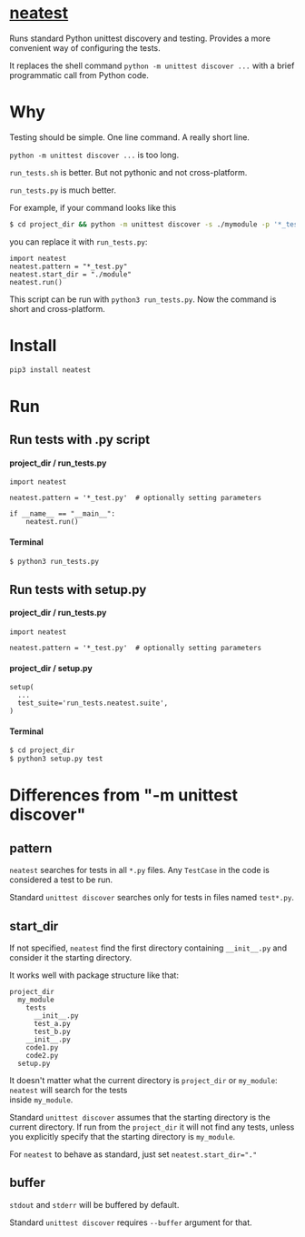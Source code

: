 # [neatest](https://github.com/rtmigo/neatest_py)
Runs standard Python unittest discovery and testing. Provides a more convenient way of configuring
the tests. 

It replaces the shell command `python -m unittest discover ...`  with a brief programmatic call from Python code.

# Why

Testing should be simple. One line command. A really short line.

`python -m unittest discover ...` is too long. 

`run_tests.sh` is better. But not pythonic and not cross-platform.

`run_tests.py` is much better.

For example, if your command looks like this

``` bash 
$ cd project_dir && python -m unittest discover -s ./mymodule -p '*_test.py' --buffer
```

you can replace it with `run_tests.py`:

``` python3
import neatest
neatest.pattern = "*_test.py"
neatest.start_dir = "./module"
neatest.run()
```

This script can be run with `python3 run_tests.py`. Now the command is short and cross-platform.

# Install

``` bash
pip3 install neatest
```

# Run

## Run tests with .py script

#### project_dir / run_tests.py

``` python3
import neatest

neatest.pattern = '*_test.py'  # optionally setting parameters

if __name__ == "__main__":
    neatest.run()
```

#### Terminal

``` bash
$ python3 run_tests.py
```


## Run tests with setup.py

#### project_dir / run_tests.py

``` python3
import neatest

neatest.pattern = '*_test.py'  # optionally setting parameters
```

#### project_dir / setup.py

``` python3 
setup(
  ...
  test_suite='run_tests.neatest.suite',
)
```

#### Terminal

``` bash
$ cd project_dir
$ python3 setup.py test
```

# Differences from "-m unittest discover"

## pattern

`neatest` searches for tests in all `*.py` files. Any `TestCase` in the code is considered a test to be run.

Standard `unittest discover` searches only for tests in files named `test*.py`.

## start_dir

If not specified, `neatest` find the first directory containing `__init__.py` and consider it the starting directory.

It works well with package structure like that:

```
project_dir
  my_module
    tests
      __init__.py
      test_a.py
      test_b.py 
    __init__.py
    code1.py
    code2.py
  setup.py
```

It doesn't matter what the current directory is `project_dir` or `my_module`: `neatest` will search for the tests  
inside `my_module`.

Standard `unittest discover` assumes that the starting directory is the current directory. If run from the `project_dir` 
it will not find any tests, unless you explicitly specify that the starting directory is `my_module`.  

For `neatest` to behave as standard, just set `neatest.start_dir="."`

## buffer

`stdout` and `stderr` will be buffered by default.

Standard `unittest discover` requires `--buffer` argument for that.